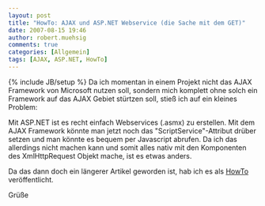 ```yaml
---
layout: post
title: "HowTo: AJAX und ASP.NET Webservice (die Sache mit dem GET)"
date: 2007-08-15 19:46
author: robert.muehsig
comments: true
categories: [Allgemein]
tags: [AJAX, ASP.NET, HowTo]
---
```

{% include JB/setup %}
Da ich momentan in einem Projekt nicht das AJAX Framework von Microsoft nutzen soll, sondern mich komplett ohne solch ein Framework auf das AJAX Gebiet stürtzen soll, stieß ich auf ein kleines Problem:

Mit ASP.NET ist es recht einfach Webservices (.asmx) zu erstellen. Mit dem AJAX Framework könnte man jetzt noch das "ScriptService"-Attribut drüber setzen und man könnte es bequem per Javascript abrufen. Da ich das allerdings nicht machen kann und somit alles nativ mit den Komponenten des XmlHttpRequest Objekt mache, ist es etwas anders.

Da das dann doch ein längerer Artikel geworden ist, hab ich es als <a href="http://code-inside.de/blog/artikel/howto-ajax-und-aspnet-webservices/" title="HowTo: AJAX und ASP.NET Webservices">HowTo</a> veröffentlicht.

Grüße
